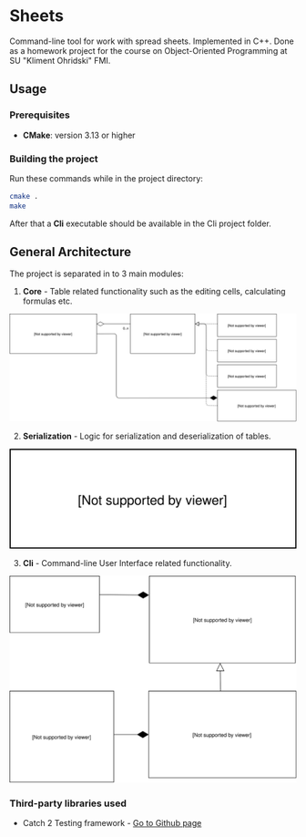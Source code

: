 # Sheets

Command-line tool for work with spread sheets. Implemented in C++. Done as a homework project for the course on Object-Oriented Programming at SU "Kliment Ohridski" FMI.

## Usage

### Prerequisites

- **CMake**: version 3.13 or higher

### Building the project

Run these commands while in the project directory:

```bash
cmake .
make
```

After that a **Cli** executable should be available in the Cli project folder.

## General Architecture

The project is separated in to 3 main modules:

1. **Core** - Table related functionality such as the editing cells, calculating formulas etc.

![alt text](Images/Core.svg "Core UML Diagram")


2. **Serialization** - Logic for serialization and deserialization of tables.

![alt text](Images/Serialization.svg "Serialization UML Diagram")

3. **Cli** - Command-line User Interface related functionality.

![alt text](Images/Cli.svg "Cli UML Diagram")


### Third-party libraries used

- Catch 2 Testing framework - [Go to Github page](https://github.com/catchorg/catch2)
